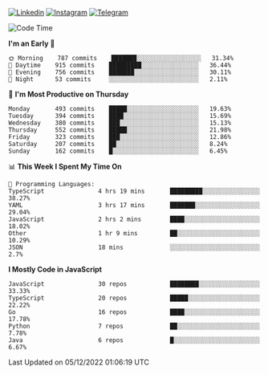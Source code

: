 [![Linkedin](https://img.shields.io/badge/-Archie-blue?style=flat-square&labelColor=gray&logo=Linkedin&logoColor=white&link=https://www.linkedin.com/in/archisdi)](https://www.linkedin.com/in/archisdi)
[![Instagram](https://img.shields.io/badge/-@archisdi-orange?style=flat-square&labelColor=gray&logo=Instagram&logoColor=white&link=https://www.instagram.com/archisdi)](https://www.instagram.com/archisdi)
[![Telegram](https://img.shields.io/badge/-aai-informational?style=flat-square&labelColor=gray&logo=telegram&logoColor=white&link=https://t.me/archisdi)](https://t.me/archisdi)

<!--START_SECTION:waka-->
![Code Time](http://img.shields.io/badge/Code%20Time-1%2C862%20hrs%2059%20mins-blue)

**I'm an Early 🐤** 

```text
🌞 Morning    787 commits    ███████░░░░░░░░░░░░░░░░░░   31.34% 
🌆 Daytime    915 commits    █████████░░░░░░░░░░░░░░░░   36.44% 
🌃 Evening    756 commits    ███████░░░░░░░░░░░░░░░░░░   30.11% 
🌙 Night      53 commits     ░░░░░░░░░░░░░░░░░░░░░░░░░   2.11%

```
📅 **I'm Most Productive on Thursday** 

```text
Monday       493 commits    █████░░░░░░░░░░░░░░░░░░░░   19.63% 
Tuesday      394 commits    ████░░░░░░░░░░░░░░░░░░░░░   15.69% 
Wednesday    380 commits    ███░░░░░░░░░░░░░░░░░░░░░░   15.13% 
Thursday     552 commits    █████░░░░░░░░░░░░░░░░░░░░   21.98% 
Friday       323 commits    ███░░░░░░░░░░░░░░░░░░░░░░   12.86% 
Saturday     207 commits    ██░░░░░░░░░░░░░░░░░░░░░░░   8.24% 
Sunday       162 commits    █░░░░░░░░░░░░░░░░░░░░░░░░   6.45%

```


📊 **This Week I Spent My Time On** 

```text
💬 Programming Languages: 
TypeScript               4 hrs 19 mins       █████████░░░░░░░░░░░░░░░░   38.27% 
YAML                     3 hrs 17 mins       ███████░░░░░░░░░░░░░░░░░░   29.04% 
JavaScript               2 hrs 2 mins        ████░░░░░░░░░░░░░░░░░░░░░   18.02% 
Other                    1 hr 9 mins         ██░░░░░░░░░░░░░░░░░░░░░░░   10.29% 
JSON                     18 mins             ░░░░░░░░░░░░░░░░░░░░░░░░░   2.7%

```

**I Mostly Code in JavaScript** 

```text
JavaScript               30 repos            ████████░░░░░░░░░░░░░░░░░   33.33% 
TypeScript               20 repos            █████░░░░░░░░░░░░░░░░░░░░   22.22% 
Go                       16 repos            ████░░░░░░░░░░░░░░░░░░░░░   17.78% 
Python                   7 repos             ██░░░░░░░░░░░░░░░░░░░░░░░   7.78% 
Java                     6 repos             █░░░░░░░░░░░░░░░░░░░░░░░░   6.67%

```



 Last Updated on 05/12/2022 01:06:19 UTC
<!--END_SECTION:waka-->